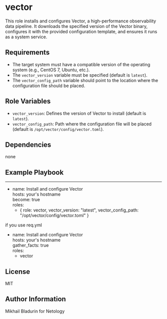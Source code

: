 vector
=========

This role installs and configures Vector, a high-performance observability data pipeline. It downloads the specified version of the Vector binary, configures it with the provided configuration template, and ensures it runs as a system service.

Requirements
------------

- The target system must have a compatible version of the operating system (e.g., CentOS 7, Ubuntu, etc.).
- The `vector_version` variable must be specified (default is `latest`).
- The `vector_config_path` variable should point to the location where the configuration file should be placed.

Role Variables
--------------

- `vector_version`: Defines the version of Vector to install (default is `latest`).
- `vector_config_path`: Path where the configuration file will be placed (default is `/opt/vector/config/vector.toml`).

Dependencies
------------

none

Example Playbook
----------------

---
- name: Install and configure Vector  
  hosts: your's hostname  
  become: true  
  roles:  
    - { role: vector, vector_version: "latest", vector_config_path: "/opt/vector/config/vector.toml" }

if you use req.yml

- name: Install and configure Vector  
  hosts: your's hostname  
  gather_facts: true  
  roles:  
    - vector


License
-------

MIT

Author Information
------------------

Mikhail Bladurin for Netology


